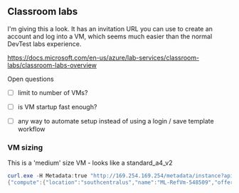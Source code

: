

## Classroom labs

I'm giving this a look. It has an invitation URL you can use to create an account and log into a VM, which seems much easier than the normal DevTest labs experience.

https://docs.microsoft.com/en-us/azure/lab-services/classroom-labs/classroom-labs-overview 


Open questions

- [ ] limit to number of VMs?
- [ ] is VM startup fast enough?
- [ ] any way to automate setup instead of using a login / save template workflow



### VM sizing

This is a 'medium' size VM - looks like a standard_a4_v2

```powershell
curl.exe -H Metadata:true "http://169.254.169.254/metadata/instance?api-version=2017-08-01"
{"compute":{"location":"southcentralus","name":"ML-RefVm-548509","offer":"WindowsServer","osType":"Windows","placementGroupId":"","platformFaultDomain":"0","platformUpdateDomain":"0","publisher":"MicrosoftWindowsServer","resourceGroupName":"ml-lab-...-vms","sku":"2019-Datacenter-with-Containers","subscriptionId":"...","tags":"EnvironmentSettingName:Kubecon 2018 Windows Containers;LabName:kubecon 2018 windows containers;SubscriptionId:....;hidden-DevTestLabs-LabUId:...;hidden-DevTestLabs-LogicalResourceUId:...","version":"2019.0.20181122","vmId":"...","vmSize":"Standard_A4_v2"},"network":{"interface":[{"ipv4":{"ipAddress":[{"privateIpAddress":"10.0.0.4","publicIpAddress":""}],"subnet":[{"address":"10.0.0.0","prefix":"20"}]},"ipv6":{"ipAddress":[]},"macAddress":"..."}]}}
```